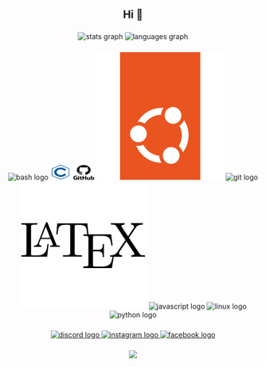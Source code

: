 <h2 align="center">Hi 👋</h2>

###

<div align="center">
  <img src="https://github-readme-stats.vercel.app/api?hide_title=false&hide_rank=false&show_icons=true&include_all_commits=false&count_private=true&disable_animations=false&theme=nightowl&locale=en&hide_border=false&username=Vai838" height="150" alt="stats graph"  />
  <img src="https://github-readme-stats.vercel.app/api/top-langs?locale=en&hide_title=false&layout=compact&card_width=320&langs_count=5&hide=css&theme=nightowl&hide_border=false&username=Vai838" height="150" alt="languages graph"  />
</div>

###

<div align="center">
  <img src="https://cdn.jsdelivr.net/gh/devicons/devicon/icons/bash/bash-original.svg" height="30" width="42" alt="bash logo"  />
  <img src="https://github.com/devicons/devicon/blob/v2.16.0/icons/c/c-line.svg" height="30" width="42" alt="c logo"  />
  <img src="https://github.com/devicons/devicon/blob/v2.16.0/icons/github/github-original-wordmark.svg" height="30" width="42" alt="Github"  />
  <!img src="https://github.com/devicons/devicon/blob/v2.16.0/icons/gimp/gimp-original.svg" alt="Gimp"  />
<!img src="https://github.com/devicons/devicon/blob/v2.16.0/icons/matplotlib/matplotlib-original.svg" alt="matplotlib"  />

  <img src="https://github.com/devicons/devicon/blob/v2.16.0/icons/ubuntu/ubuntu-original.svg" alt="Ubuntu"  />
  <img src="https://cdn.jsdelivr.net/gh/devicons/devicon/icons/git/git-original.svg" height="30" width="42" alt="git logo"  />
  <img src="https://github.com/devicons/devicon/blob/v2.16.0/icons/latex/latex-original.svg" alt="LaTeX"  />
  <img src="https://cdn.jsdelivr.net/gh/devicons/devicon/icons/javascript/javascript-plain.svg" height="30" width="42" alt="javascript logo"  />
  <img src="https://cdn.jsdelivr.net/gh/devicons/devicon/icons/linux/linux-original.svg" height="30" width="42" alt="linux logo"  />
  <img src="https://cdn.jsdelivr.net/gh/devicons/devicon/icons/python/python-original.svg" height="30" width="42" alt="python logo"  />
</div>

###

<div align="center">
  <a href="https://discord.com/users/591631615000576030" target="_blank">
    <img src="https://img.icons8.com/?size=52&id=D2NqKl85S8Ye&format=png" alt="discord logo"  />
  </a>
  <a href="https://www.instagram.com/vaishnav_sankar.k" target="_blank">
    <img src="https://img.icons8.com/?size=52&id=nj0Uj45LGUYh&format=png" alt="instagram logo"  />
  </a>
  <a href="https://www.facebook.com/@vaishnav.sankarkeloth" target="_blank">
    <img src="https://img.icons8.com/?size=52&id=jZ0kw76QEzJU&format=png" alt="facebook logo"  />
  </a>
</div>

###

<div align="center">
  <img src="https://profile-counter.glitch.me/Vai838/count.svg?"  />
</div>

###
